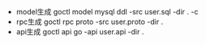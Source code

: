 - model生成
goctl model mysql ddl -src user.sql -dir . -c
- rpc生成
goctl rpc proto -src user.proto -dir .
- api生成
goctl api go -api user.api -dir .
